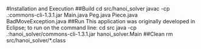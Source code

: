 #Installation and Execution
##Build
    cd src/hanoi_solver
    javac -cp .:commons-cli-1.3.1.jar Main.java Peg.java Piece.java BadMoveException.java
##Run
This application was originally developed in Eclipse; to run on the command line:
    cd src
    java -cp .:hanoi_solver/commons-cli-1.3.1.jar hanoi_solver.Main
##Clean
    rm src/hanoi_solver/*.class
